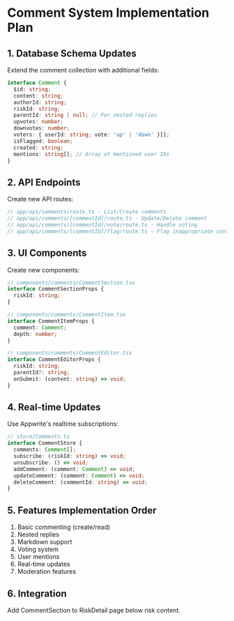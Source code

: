 # Comment System Implementation Plan

## 1. Database Schema Updates

Extend the comment collection with additional fields:

```typescript
interface Comment {
  $id: string;
  content: string;
  authorId: string;
  riskId: string;
  parentId: string | null; // For nested replies
  upvotes: number;
  downvotes: number;
  voters: { userId: string; vote: 'up' | 'down' }[];
  isFlagged: boolean;
  created: string;
  mentions: string[]; // Array of mentioned user IDs
}
```

## 2. API Endpoints

Create new API routes:

```typescript
// app/api/comments/route.ts - List/Create comments
// app/api/comments/[commentId]/route.ts - Update/Delete comment
// app/api/comments/[commentId]/vote/route.ts - Handle voting
// app/api/comments/[commentId]/flag/route.ts - Flag inappropriate content
```

## 3. UI Components

Create new components:

```typescript
// components/comments/CommentSection.tsx
interface CommentSectionProps {
  riskId: string;
}

// components/comments/CommentItem.tsx
interface CommentItemProps {
  comment: Comment;
  depth: number;
}

// components/comments/CommentEditor.tsx
interface CommentEditorProps {
  riskId: string;
  parentId?: string;
  onSubmit: (content: string) => void;
}
```

## 4. Real-time Updates

Use Appwrite's realtime subscriptions:

```typescript
// store/Comments.ts
interface CommentStore {
  comments: Comment[];
  subscribe: (riskId: string) => void;
  unsubscribe: () => void;
  addComment: (comment: Comment) => void;
  updateComment: (comment: Comment) => void;
  deleteComment: (commentId: string) => void;
}
```

## 5. Features Implementation Order

1. Basic commenting (create/read)
2. Nested replies
3. Markdown support
4. Voting system
5. User mentions
6. Real-time updates
7. Moderation features

## 6. Integration

Add CommentSection to RiskDetail page below risk content.